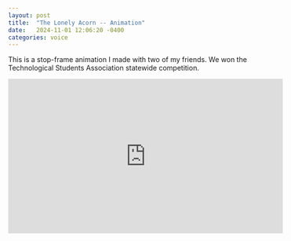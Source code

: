 ```yaml
---
layout: post
title:  "The Lonely Acorn -- Animation"
date:   2024-11-01 12:06:20 -0400
categories: voice
---
```


This is a stop-frame animation I made with two of my friends. We won the
Technological Students Association statewide competition.

<iframe width="560" height="315" src="https://www.youtube.com/embed/4ugdWwM2pyg?si=y2NEXxtouGbTJuFN" title="YouTube video player" frameborder="0" allow="accelerometer; autoplay; clipboard-write; encrypted-media; gyroscope; picture-in-picture; web-share" referrerpolicy="strict-origin-when-cross-origin" allowfullscreen></iframe>
